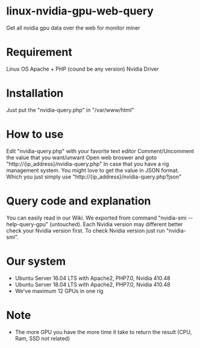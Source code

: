 # linux-nvidia-gpu-web-query
Get all nvidia gpu data over the web for monitor miner


# Requirement
Linux OS
Apache + PHP (cound be any version)
Nvidia Driver


# Installation
Just put the "nvidia-query.php" in "/var/www/html"


# How to use
Edit "nvidia-query.php" with your favorite text editor
Comment/Uncomment the value that you want/unwant
Open web broswer and goto "http://{ip_address}/nvidia-query.php"
In case that you have a rig management system. You might love to get the value in JSON format. Which you just simply use "http://{ip_address}/nvidia-query.php?json"


# Query code and explanation
You can easily read in our Wiki. We exported from command "nvidia-smi --help-query-gpu" (untouched). Each Nvidia version may different better check your Nvidia version first. To check Nvidia version just run "nvidia-smi".


# Our system
- Ubuntu Server 16.04 LTS with Apache2, PHP7.0, Nvidia 410.48
- Ubuntu Server 18.04 LTS with Apache2, PHP7.0, Nvidia 410.48
- We've maximum 12 GPUs in one rig

# Note
- The more GPU you have the more time it take to return the result (CPU, Ram, SSD not related)
